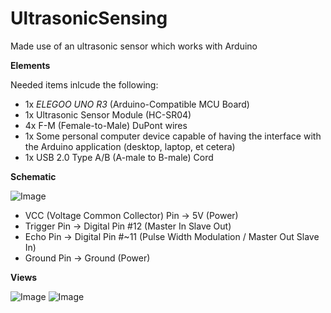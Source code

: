 # UltrasonicSensing
Made use of an ultrasonic sensor which works with Arduino

**Elements**

Needed items inlcude the following:

- 1x _ELEGOO UNO R3_ (Arduino-Compatible MCU Board)
- 1x Ultrasonic Sensor Module (HC-SR04)
- 4x F-M (Female-to-Male) DuPont wires
- 1x Some personal computer device capable of having the interface with the Arduino application (desktop, laptop, et cetera) 
- 1x USB 2.0 Type A/B (A-male to B-male) Cord


**Schematic**

![Image](https://user-images.githubusercontent.com/46213695/227797045-4e9e125f-39a4-446b-9a01-8be919c82c25.png)

- VCC  (Voltage Common Collector) Pin → 5V (Power)
- Trigger Pin → Digital Pin #12 (Master In Slave Out)
- Echo Pin → Digital Pin #~11 (Pulse Width Modulation /  Master Out Slave In)
- Ground Pin → Ground (Power)


**Views**

![Image](https://user-images.githubusercontent.com/46213695/227797191-87d242d8-d230-4a9a-9fff-2f8800636aa2.JPG)
![Image](https://user-images.githubusercontent.com/46213695/227797190-6941cf35-f1da-451f-8321-39c51f022650.JPG)

